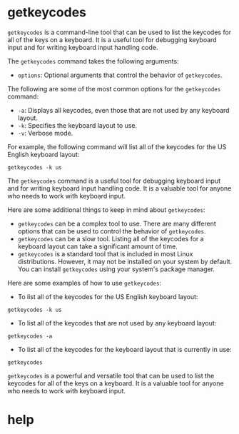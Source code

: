 # getkeycodes

`getkeycodes` is a command-line tool that can be used to list the keycodes for all of the keys on a keyboard. It is a useful tool for debugging keyboard input and for writing keyboard input handling code.

The `getkeycodes` command takes the following arguments:

* `options`: Optional arguments that control the behavior of `getkeycodes`.

The following are some of the most common options for the `getkeycodes` command:

* `-a`: Displays all keycodes, even those that are not used by any keyboard layout.
* `-k`: Specifies the keyboard layout to use.
* `-v`: Verbose mode.

For example, the following command will list all of the keycodes for the US English keyboard layout:

```
getkeycodes -k us
```

The `getkeycodes` command is a useful tool for debugging keyboard input and for writing keyboard input handling code. It is a valuable tool for anyone who needs to work with keyboard input.

Here are some additional things to keep in mind about `getkeycodes`:

* `getkeycodes` can be a complex tool to use. There are many different options that can be used to control the behavior of `getkeycodes`.
* `getkeycodes` can be a slow tool. Listing all of the keycodes for a keyboard layout can take a significant amount of time.
* `getkeycodes` is a standard tool that is included in most Linux distributions. However, it may not be installed on your system by default. You can install `getkeycodes` using your system's package manager.

Here are some examples of how to use `getkeycodes`:

* To list all of the keycodes for the US English keyboard layout:
```
getkeycodes -k us
```
* To list all of the keycodes that are not used by any keyboard layout:
```
getkeycodes -a
```
* To list all of the keycodes for the keyboard layout that is currently in use:
```
getkeycodes
```

`getkeycodes` is a powerful and versatile tool that can be used to list the keycodes for all of the keys on a keyboard. It is a valuable tool for anyone who needs to work with keyboard input.



# help 

```

```
 
